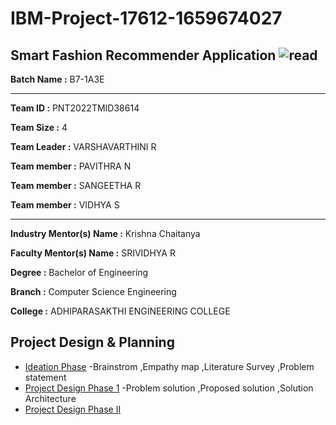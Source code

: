 # IBM-Project-17612-1659674027
Smart Fashion Recommender Application
![read](https://user-images.githubusercontent.com/113233775/201615055-47dd0140-3875-40e6-a405-d67671904a35.gif)
---
**Batch Name :** B7-1A3E

---

**Team ID :** PNT2022TMID38614

**Team Size :** 4

**Team Leader :** VARSHAVARTHINI R

**Team member :** PAVITHRA N

**Team member :** SANGEETHA R

**Team member :** VIDHYA S

---
**Industry Mentor(s) Name :** Krishna Chaitanya

**Faculty Mentor(s) Name :** SRIVIDHYA R

**Degree	:**	
Bachelor of Engineering

**Branch	:**	
Computer Science Engineering

**College	:**	ADHIPARASAKTHI ENGINEERING COLLEGE

## Project Design & Planning
- [Ideation Phase](https://github.com/IBM-EPBL/IBM-Project-17612-1659674027/tree/main/Project%20Design%20%26%20Planning/Ideation%20Phase)
  -Brainstrom
  ,Empathy map
  ,Literature Survey
  ,Problem statement
- [Project Design Phase 1](https://github.com/IBM-EPBL/IBM-Project-17612-1659674027/tree/main/Project%20Design%20%26%20Planning/Project%20Design%20Phase%201)
  -Problem solution 
  ,Proposed solution
  ,Solution Architecture
- [Project Design Phase II](https://github.com/IBM-EPBL/IBM-Project-17612-1659674027/tree/main/Project%20Development%20Phase)

